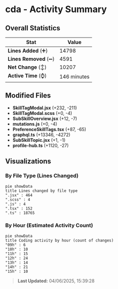 # cda - Activity Summary 

## Overall Statistics

| Stat                   | Value                                                             |
| ---------------------- | ----------------------------------------------------------------- |
| **Lines Added** (➕)   | 14798                                          |
| **Lines Removed** (➖) | 4591                                        |
| **Net Change** (↕)    | 10207                |
| **Active Time** (⌚)   | 146 minutes |


## Modified Files
- **SkillTagModal.jsx** (+232, -211)
- **SkillTagModal.scss** (+0, -4)
- **SubSkillOverview.jsx** (+12, -7)
- **mutations.js** (+0, -4)
- **PreferenceSkillTags.tsx** (+87, -65)
- **graphql.ts** (+13346, -4272)
- **SubSkillTopic.jsx** (+1, -1)
- **profile-hub.ts** (+1120, -27)

## Visualizations

### By File Type (Lines Changed)

```mermaid
pie showData
title Lines changed by file type
".jsx" : 464
".scss" : 4
".js" : 4
".tsx" : 152
".ts" : 18765
```

### By Hour (Estimated Activity Count)

```mermaid
pie showData
title Coding activity by hour (count of changes)
"09h" : 6
"10h" : 10
"11h" : 15
"12h" : 24
"13h" : 14
"14h" : 21
"15h" : 10
```


> **Last Updated:** 04/06/2025, 15:39:28